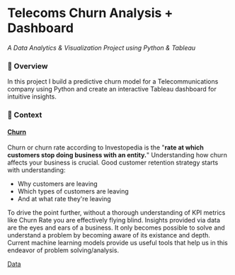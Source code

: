 # Telecoms Churn Analysis + Dashboard
*A Data Analytics & Visualization Project using Python & Tableau*
### 📍 Overview 
In this project I build a predictive churn model for a Telecommunications company using Python and create an interactive Tableau dashboard for intuitive insights.
### 📖 Context 
#### <ins>Churn<ins>
Churn or churn rate according to Investopedia is the "**rate at which customers stop doing business with an entity.**" Understanding how churn affects your business is crucial. Good customer retention strategy starts with understanding: 
- Why customers are leaving
- Which types of customers are leaving
- And at what rate they're leaving

To drive the point further, without a thorough understanding of KPI metrics like Churn Rate you are effectively flying blind. Insights provided via data are the eyes and ears of a business. It only becomes possible to solve and understand a problem by becoming aware of its existance and depth. Current machine learning models provide us useful tools that help us in this endeavor of problem solving/analysis.  

<ins>Data<ins>
